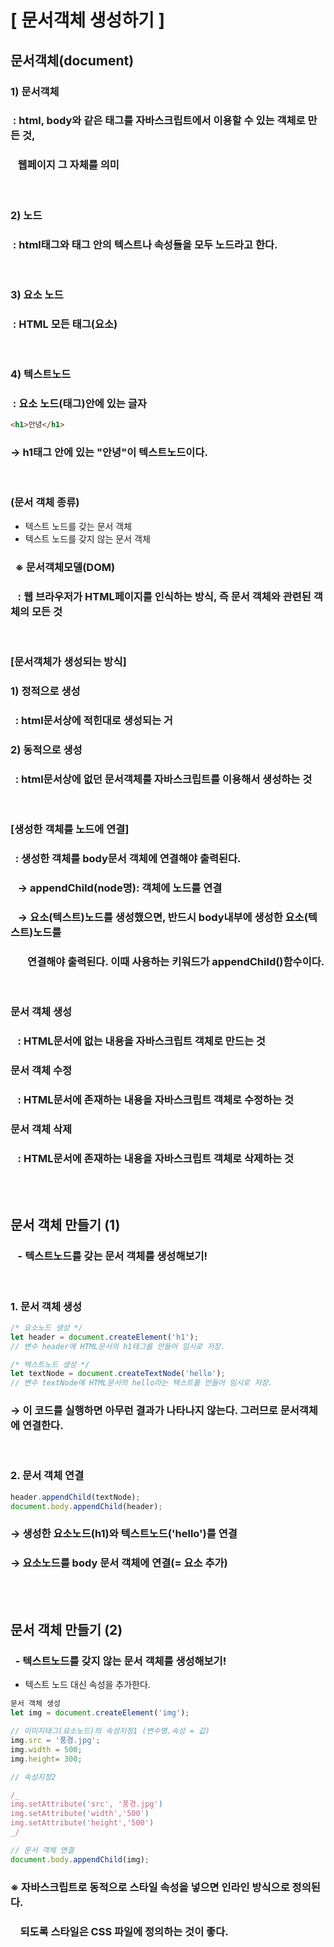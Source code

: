 # [ 문서객체 생성하기 ]

## 문서객체(document)

### 1) 문서객체

### &nbsp;: html, body와 같은 태그를 자바스크립트에서 이용할 수 있는 객체로 만든 것,

### &nbsp;&nbsp; 웹페이지 그 자체를 의미

<br>

### 2) 노드

### &nbsp;: html태그와 태그 안의 텍스트나 속성들을 모두 노드라고 한다.

<br>

### 3) 요소 노드

### &nbsp;: HTML 모든 태그(요소)

<br>

### 4) 텍스트노드

### &nbsp;: 요소 노드(태그)안에 있는 글자

```html
<h1>안녕</h1>
```

### → h1태그 안에 있는 "안녕"이 텍스트노드이다.

<br />

### (문서 객체 종류)

- 텍스트 노드를 갖는 문서 객체
- 텍스트 노드를 갖지 않는 문서 객체

### &nbsp; ※ 문서객체모델(DOM)

### &nbsp;&nbsp; : 웹 브라우저가 HTML페이지를 인식하는 방식, 즉 문서 객체와 관련된 객체의 모든 것

<br/>

### [문서객체가 생성되는 방식]

### 1) 정적으로 생성

### &nbsp; : html문서상에 적힌대로 생성되는 거

### 2) 동적으로 생성

### &nbsp; : html문서상에 없던 문서객체를 자바스크립트를 이용해서 생성하는 것

<br/>

### [생성한 객체를 노드에 연결]

### &nbsp; : 생성한 객체를 body문서 객체에 연결해야 출력된다.

### &nbsp;&nbsp; → appendChild(node명): 객체에 노드를 연결

### &nbsp;&nbsp; → 요소(텍스트)노드를 생성했으면, 반드시 body내부에 생성한 요소(텍스트)노드를

### &nbsp;&nbsp;&nbsp;&nbsp;&nbsp;&nbsp; 연결해야 출력된다. 이때 사용하는 키워드가 appendChild()함수이다.

<br/>

### 문서 객체 생성

### &nbsp;&nbsp; : HTML문서에 없는 내용을 자바스크립트 객체로 만드는 것

### 문서 객체 수정

### &nbsp;&nbsp; : HTML문서에 존재하는 내용을 자바스크립트 객체로 수정하는 것

### 문서 객체 삭제

### &nbsp;&nbsp; : HTML문서에 존재하는 내용을 자바스크립트 객체로 삭제하는 것

<br/>   
 
<br/>

## 문서 객체 만들기 (1)

### &nbsp;&nbsp; - 텍스트노드를 갖는 문서 객체를 생성해보기!

<br/>

### 1. 문서 객체 생성

```javascript
/* 요소노드 생성 */
let header = document.createElement('h1');
// 변수 header에 HTML문서의 h1태그를 만들어 임시로 저장.

/* 텍스트노드 생성 */
let textNode = document.createTextNode('hello');
// 변수 textNode에 HTML문서의 hello라는 텍스트를 만들어 임시로 저장.
```

### → 이 코드를 실행하면 아무런 결과가 나타나지 않는다. 그러므로 문서객체에 연결한다.

<br/>

### 2. 문서 객체 연결

```javascript
header.appendChild(textNode);
document.body.appendChild(header);
```

### → 생성한 요소노드(h1)와 텍스트노드('hello')를 연결

### → 요소노드를 body 문서 객체에 연결(= 요소 추가)

<br/>

<br/>

## 문서 객체 만들기 (2)

### &nbsp;&nbsp;- 텍스트노드를 갖지 않는 문서 객체를 생성해보기!

- 텍스트 노드 대신 속성을 추가한다.

```javascript
문서 객체 생성
let img = document.createElement('img');

// 이미지태그(요소노드)의 속성지정1 (변수명.속성 = 값)
img.src = '풍경.jpg';
img.width = 500;
img.height= 300;

// 속성지정2

/_
img.setAttribute('src', '풍경.jpg')
img.setAttribute('width','500')
img.setAttribute('height','500')
_/

// 문서 객체 연결
document.body.appendChild(img);
```

### ※ 자바스크립트로 동적으로 스타일 속성을 넣으면 인라인 방식으로 정의된다.

### &nbsp;&nbsp;&nbsp; 되도록 스타일은 CSS 파일에 정의하는 것이 좋다.
